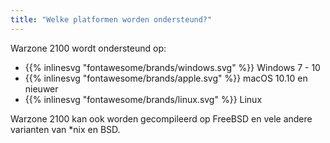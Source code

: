 ```yaml
---
title: "Welke platformen worden ondersteund?"
---
```


Warzone 2100 wordt ondersteund op:

- {{% inlinesvg "fontawesome/brands/windows.svg" %}} Windows 7 - 10
- {{% inlinesvg "fontawesome/brands/apple.svg" %}} macOS 10.10 en nieuwer
- {{% inlinesvg "fontawesome/brands/linux.svg" %}} Linux

Warzone 2100 kan ook worden gecompileerd op FreeBSD en vele andere varianten van *nix en BSD.
